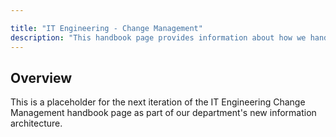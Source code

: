 ```yaml
---

title: "IT Engineering - Change Management"
description: "This handbook page provides information about how we handle change management in the IT Engineering sub-department."
---
```








## Overview

This is a placeholder for the next iteration of the IT Engineering Change Management handbook page as part of our department's new information architecture.
